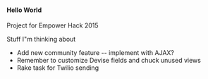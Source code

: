 #### Hello World

Project for Empower Hack 2015

Stuff I"m thinking about

- Add new community feature -- implement with AJAX?
- Remember to customize Devise fields and chuck unused views
- Rake task for Twilio sending

